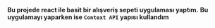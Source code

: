 **Bu projede react ile basit bir alışveriş sepeti uygulaması yaptım.**
**Bu uygulamayı yaparken ise `Context API` yapısı kullandım**


